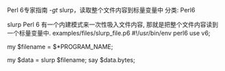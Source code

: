 Perl 6专家指南 -_gt_ slurp，读取整个文件内容到标量变量中
分类: Perl6


slurp
Perl 6 有一个内建模式来一次性吸入文件内容, 那就是把整个文件内容读到一个标量变量中.
examples/files/slurp_file.p6
#!/usr/bin/env perl6
use v6;


my $filename = $*PROGRAM_NAME;


my $data = slurp $filename;
say $data.bytes;